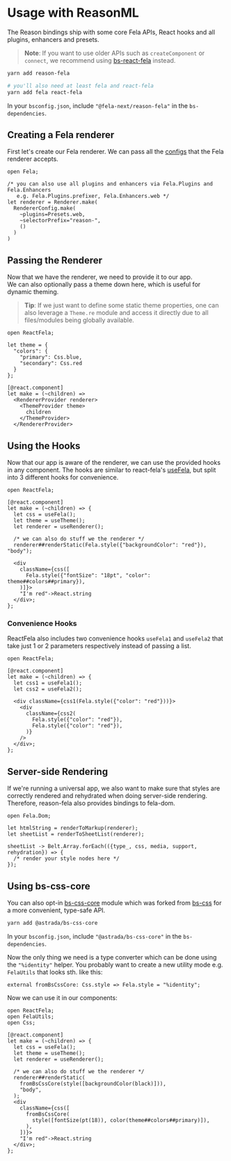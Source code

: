
# Usage with ReasonML

The Reason bindings ship with some core Fela APIs, React hooks and all plugins, enhancers and presets.

> **Note**: If you want to use older APIs such as `createComponent` or `connect`, we recommend using [bs-react-fela](https://github.com/astrada/bs-react-fela) instead.

```sh
yarn add reason-fela

# you'll also need at least fela and react-fela
yarn add fela react-fela
```
In your `bsconfig.json`, include `"@fela-next/reason-fela"` in the `bs-dependencies`.

## Creating a Fela renderer

First let's create our Fela renderer. We can pass all the [configs](http://fela.js.org/docs/advanced/RendererConfiguration.html) that the Fela renderer accepts.
```reason
open Fela;

/* you can also use all plugins and enhancers via Fela.Plugins and Fela.Enhancers
   e.g. Fela.Plugins.prefixer, Fela.Enhancers.web */
let renderer = Renderer.make(
  RendererConfig.make(
    ~plugins=Presets.web,
    ~selectorPrefix="reason-",
    ()
  )
)
```

## Passing the Renderer

Now that we have the renderer, we need to provide it to our app.<br>
We can also optionally pass a theme down here, which is useful for dynamic theming.<br>

> **Tip**: If we just want to define some static theme properties, one can also leverage a `Theme.re` module and access it directly due to all files/modules being globally available.

```reason
open ReactFela;

let theme = {
  "colors": {
    "primary": Css.blue,
    "secondary": Css.red
  }
};

[@react.component]
let make = (~children) => 
  <RendererProvider renderer>
    <ThemeProvider theme>
      children
    </ThemeProvider>
  </RendererProvider>
```

## Using the Hooks

Now that our app is aware of the renderer, we can use the provided hooks in any component. The hooks are similar to react-fela's [useFela](http://fela.js.org/docs/api/bindings/useFela.html), but split into 3 different hooks for convenience.

```reason 
open ReactFela;

[@react.component]
let make = (~children) => {
  let css = useFela();
  let theme = useTheme();
  let renderer = useRenderer();

  /* we can also do stuff we the renderer */
  renderer##renderStatic(Fela.style({"backgroundColor": "red"}), "body");

  <div
    className={css([
      Fela.style({"fontSize": "18pt", "color": theme##colors##primary}),
    )]}>
    "I'm red"->React.string
  </div>;
};
```

### Convenience Hooks
ReactFela also includes two convenience hooks `useFela1` and `useFela2` that take just 1 or 2 parameters respectively instead of passing a list.

```reason 
open ReactFela;

[@react.component]
let make = (~children) => {
  let css1 = useFela1();
  let css2 = useFela2();

  <div className={css1(Fela.style({"color": "red"}))}>
    <div
      className={css2(
        Fela.style({"color": "red"}),
        Fela.style({"color": "red"}),
      )}
    />
  </div>;
};
```

## Server-side Rendering

If we're running a universal app, we also want to make sure that styles are correctly rendered and rehydrated when doing server-side rendering.<br>
Therefore, reason-fela also provides bindings to fela-dom.

```reason
open Fela.Dom;

let htmlString = renderToMarkup(renderer);
let sheetList = renderToSheetList(renderer);

sheetList -> Belt.Array.forEach(({type_, css, media, support, rehydration}) => {
  /* render your style nodes here */
});
```

## Using bs-css-core

You can also opt-in [bs-css-core](https://github.com/astrada/bs-css-core) module which was forked from [bs-css](https://github.com/SentiaAnalytics/bs-css) for a more convenient, type-safe API.


```sh
yarn add @astrada/bs-css-core
```
In your `bsconfig.json`, include `"@astrada/bs-css-core"` in the `bs-dependencies`.

Now the only thing we need is a type converter which can be done using the `"%identity"` helper. You probably want to create a new utility mode e.g. `FelaUtils` that looks sth. like this:

```reason
external fromBsCssCore: Css.style => Fela.style = "%identity";
```

Now we can use it in our components:

```reason
open ReactFela;
open FelaUtils;
open Css;

[@react.component]
let make = (~children) => {
  let css = useFela();
  let theme = useTheme();
  let renderer = useRenderer();

  /* we can also do stuff we the renderer */
  renderer##renderStatic(
    fromBsCssCore(style([backgroundColor(black)])),
    "body",
  );
  <div
    className={css([
      fromBsCssCore(
        style([fontSize(pt(18)), color(theme##colors##primary)]),
      ),
    ])}>
    "I'm red"->React.string
  </div>;
};
```